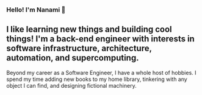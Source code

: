 
### Hello! I'm Nanami 👋

I like learning new things and building cool things!
I'm a back-end engineer with interests in software infrastructure, architecture,
automation, and supercomputing.
-----
Beyond my career as a Software Engineer,
I have a whole host of hobbies. I spend my time adding new books to my home library,
tinkering with any object I can find, and designing fictional machinery.


